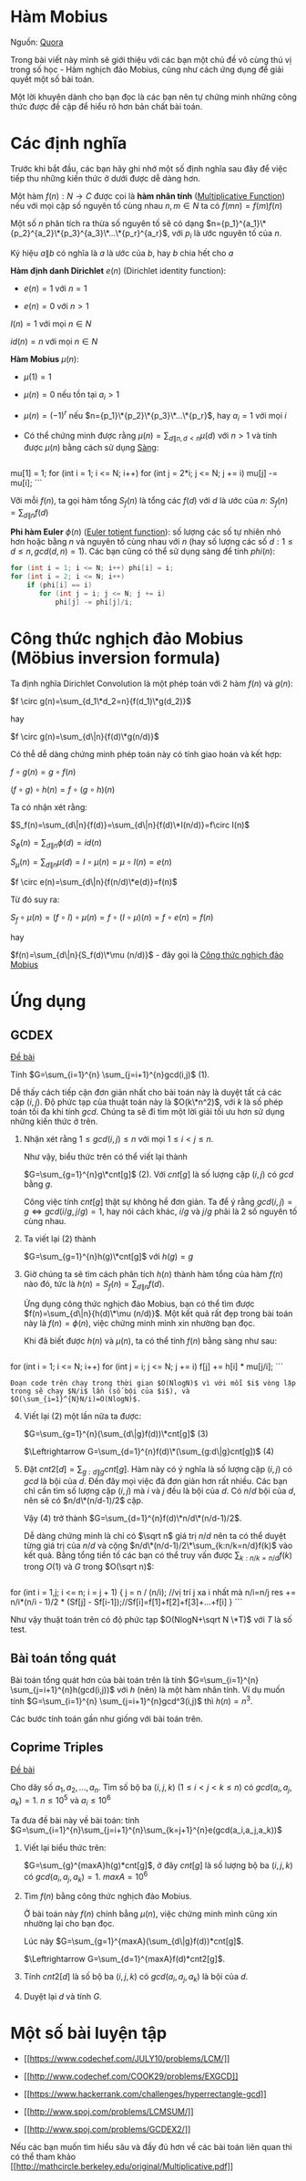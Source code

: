 # Hàm Mobius

Nguồn: [Quora](https://www.quora.com/profile/Surya-Kiran/Posts/A-Dance-with-Mobius-Function)

Trong bài viết này mình sẽ giới thiệu với các bạn một chủ đề vô cùng thú vị trong số học - Hàm nghịch đảo Mobius, cũng như cách ứng dụng để giải quyết một số bài toán.

Một lời khuyên dành cho bạn đọc là các bạn nên tự chứng minh những công thức được đề cập để hiểu rõ hơn bản chất bài toán.

# Các định nghĩa

Trước khi bắt đầu, các bạn hãy ghi nhớ một số định nghĩa sau đây để việc tiếp thu những kiến thức ở dưới được dễ dàng hơn.

Một hàm $f(n): N \rightarrow C$ được coi là **hàm nhân tính** ([Multiplicative Function](https://crypto.stanford.edu/pbc/notes/numbertheory/mult.html))  nếu với mọi cặp số nguyên tố cùng nhau $n, m \in N$ ta có $f(mn)=f(m)f(n)$

Một số $n$ phân tích ra thừa số nguyên tố sẽ có dạng $n={p_1}^{a_1}\*{p_2}^{a_2}\*{p_3}^{a_3}\*...\*{p_r}^{a_r}$, với $p_i$ là ước nguyên tố của $n$.

Ký hiệu $a\|b$ có nghĩa là $a$ là ước của $b$, hay $b$ chia hết cho $a$

**Hàm định danh Dirichlet** $e(n)$ (Dirichlet identity function):

- $e(n)=1$ với $n=1$

- $e(n)=0$ với $n > 1$

$I(n)=1$ với mọi $n \in N$

$id(n)=n$ với mọi $n \in N$

**Hàm Mobius** $\mu(n)$:

- $\mu(1)=1$

- $\mu(n)=0$ nếu tồn tại $a_i>1$

- $\mu(n)=(-1)^r$ nếu $n={p_1}\*{p_2}\*{p_3}\*...\*{p_r}$, hay $a_i = 1$ với mọi $i$

- Có thể chứng minh được rằng $\mu(n)=\sum_{d\|n,d < n}\mu(d)$ với $n>1$ và tính được $\mu(n)$ bằng cách sử dụng [Sàng](http://codeforces.com/blog/entry/8989):
	```cpp
mu[1] = 1;
for (int i = 1; i <= N; i++)
    for (int j = 2*i; j <= N; j += i)
        mu[j] -= mu[i];
	```

Vỡi mỗi $f(n)$, ta gọi hàm tổng $S_f(n)$ là tổng các $f(d)$ với $d$ là ước của $n$: $S_f(n)=\sum_{d\|n}{f(d)}$

**Phi hàm Euler** $\phi(n)$ ([Euler totient function](https://vi.wikipedia.org/wiki/Phi_h%C3%A0m_Euler)): số lượng các số tự nhiên nhỏ hơn hoặc bằng $n$ và nguyên tố cùng nhau với $n$ (hay số lượng các số $d: 1 \leq d \leq n,gcd(d,n)=1$). Các bạn cũng có thể sử dụng sàng để tính $phi(n)$:
```cpp
for (int i = 1; i <= N; i++) phi[i] = i;
for (int i = 2; i <= N; i++)
    if (phi[i] == i)
       for (int j = i; j <= N; j += i)
           phi[j] -= phi[j]/i;
```

# Công thức nghịch đảo Mobius (Möbius inversion formula)

Ta định nghĩa Dirichlet Convolution là một phép toán với 2 hàm $f(n)$ và $g(n)$:

$f \circ g(n)=\sum_{d_1\*d_2=n}{f(d_1)\*g(d_2)}$

hay

$f \circ g(n)=\sum_{d\|n}{f(d)\*g(n/d)}$

Có thễ dễ dàng chứng minh phép toán này có tính giao hoán và kết hợp:

$f\circ g(n)=g\circ f(n)$

$(f\circ g)\circ h(n)=f\circ(g\circ h)(n)$

Ta có nhận xét rằng:

$S_f(n)=\sum_{d\|n}{f(d)}=\sum_{d\|n}{f(d)\*I(n/d)}=f\circ I(n)$

$S_{\phi}(n)=\sum_{d\|n}{\phi(d)}=id(n)$

$S_{\mu}(n)=\sum_{d\|n}{\mu(d)}=I\circ \mu (n)=\mu \circ I(n)= e(n)$

$f \circ e(n)=\sum_{d\|n}{f(n/d)\*e(d)}=f(n)$

Từ đó suy ra:

$S_f \circ \mu(n)=(f \circ I)\circ \mu (n)=f\circ (I\circ\mu)(n)=f\circ e(n)=f(n)$

hay

$f(n)=\sum_{d\|n}{S_f(d)\*\mu (n/d)}$ - đây gọi là [Công thức nghịch đảo Mobius](https://en.wikipedia.org/wiki/M%C3%B6bius_inversion_formula)

# Ứng dụng

## GCDEX

[Đề bài](http://www.spoj.com/problems/GCDEX/)

Tính $G=\sum_{i=1}^{n} \sum_{j=i+1}^{n}gcd(i,j)$ (1).

Dễ thấy cách tiếp cận đơn giản nhất cho bài toán này là duyệt tất cả các cặp $(i,j)$. Độ phức tạp của thuật toán này là $O(k\*n^2)$, với $k$ là số phép toán tối đa khi tính $gcd$. Chúng ta sẽ đi tìm một lời giải tối ưu hơn sử dụng những kiến thức ở trên.

1. Nhận xét rằng $1 \leq gcd(i,j) \leq n$ với mọi $1 \leq i < j \leq n$.

	Như vậy, biểu thức trên có thể viết lại thành

	$G=\sum_{g=1}^{n}g\*cnt[g]$ (2). Với $cnt[g]$ là số lượng cặp $(i,j)$ có $gcd$ bằng $g$.

	Công việc tính $cnt[g]$ thật sự không hề đơn giản. Ta để ý rằng $gcd(i,j)=g \Leftrightarrow gcd(i/g,j/g)=1$, hay nói cách khác, $i/g$ và $j/g$ phải là 2 số nguyên tố cùng nhau.

2. Ta viết lại (2) thành

	$G=\sum_{g=1}^{n}h(g)\*cnt[g]$ với $h(g)=g$

3. Giờ chúng ta sẽ tìm cách phân tích $h(n)$ thành hàm tổng của hàm $f(n)$ nào đó, tức là $h(n)=S_f(n)=\sum_{d\|n}f(d)$.

	Ứng dụng công thức nghịch đảo Mobius, bạn có thể tìm được $f(n)=\sum_{d\|n}{h(d)\*\mu (n/d)}$. Một kết quả rất đẹp trong bài toán này là $f(n)=\phi(n)$, việc chứng minh mình xin nhường bạn đọc.

	Khi đã biết được $h(n)$ và $\mu(n)$, ta có thể tính $f(n)$ bằng sàng như sau:

	```cpp
for (int i = 1; i <= N; i++)
    for (int j = i; j <= N; j += i)
        f[j] += h[i] * mu[j/i];
	```

	Đoạn code trên chạy trong thời gian $O(NlogN)$ vì với mỗi $i$ vòng lặp trong sẽ chạy $N/i$ lần (số bội của $i$), và $O(\sum_{i=1}^{N}N/i)=O(NlogN)$.

4. Viết lại (2) một lần nữa ta được:

	$G=\sum_{g=1}^{n}(\sum_{d\|g}f(d))\*cnt[g]$ (3)

	$\Leftrightarrow G=\sum_{d=1}^{n}f(d)\*(\sum_{g:d\|g}cnt[g])$ (4)

5. Đặt $cnt2[d]=\sum_{g:d\|g}cnt[g]$. Hàm này có ý nghĩa là số lượng cặp $(i,j)$ có $gcd$ là bội của $d$. Đến đây mọi việc đã đơn giản hơn rất nhiều. Các bạn chỉ cần tìm số lượng cặp $(i,j)$ mà $i$ và $j$ đều là bội của $d$. Có $n/d$ bội của $d$, nên sẽ có $n/d\*(n/d-1)/2$ cặp.

	Vậy (4) trở thành $G=\sum_{d=1}^{n}f(d)\*n/d\*(n/d-1)/2$.

	Dễ dàng chứng minh là chỉ có $\sqrt n$ giá trị $n/d$ nên ta có thể duyệt từng giá trị của $n/d$ và cộng $n/d\*(n/d-1)/2\*\sum_{k:n/k=n/d}f(k)$ vào kết quả. Bằng tổng tiền tố các bạn có thể truy vấn được $\sum_{k:n/k=n/d}f(k)$ trong $O(1)$ và $G$ trong $O(\sqrt n)$:

	```cpp
for (int i = 1,j; i <= n; i = j + 1) {
    j = n / (n/i); //vị trí j xa i nhất mà n/i=n/j
    res += n/i*(n/i - 1)/2 * (Sf[j] - Sf[i-1]);//Sf[i]=f[1]+f[2]+f[3]+...+f[i]
}
	```

Như vậy thuật toán trên có độ phức tạp $O(NlogN+\sqrt N \*T)$ với $T$ là số test.

## Bài toán tổng quát

Bài toán tổng quát hơn của bài toán trên là tính $G=\sum_{i=1}^{n} \sum_{j=i+1}^{n}h(gcd(i,j))$ với $h$ (nên) là một hàm nhân tính. Ví dụ muốn tính $G=\sum_{i=1}^{n} \sum_{j=i+1}^{n}gcd^3(i,j)$ thì $h(n)=n^3$.

Các bước tính toán gần như giống với bài toán trên.

## Coprime Triples

[Đề bài](https://www.codechef.com/problems/COPRIME3)

Cho dãy số $a_1,a_2,...,a_n$. Tìm số bộ ba $(i,j,k)$ ($1 \leq i < j < k \leq n$) có $gcd(a_i,a_j,a_k)=1$. $n \leq 10^5$ và $a_i \leq 10^6$

Ta đưa đề bài này về bài toán: tính $G=\sum_{i=1}^{n}\sum_{j=i+1}^{n}\sum_{k=j+1}^{n}e(gcd(a_i,a_j,a_k))$

1. Viết lại biểu thức trên:

	$G=\sum_{g}^{maxA}h(g)*cnt[g]$, ở đây $cnt[g]$ là số lượng bộ ba $(i,j,k)$ có $gcd(a_i,a_j,a_k)=1$. $maxA=10^6$

2. Tìm $f(n)$ bằng công thức nghịch đảo Mobius.

	Ở bài toán này $f(n)$ chính bằng $\mu(n)$, việc chứng minh mình cũng xin nhường lại cho bạn đọc.

	Lúc này $G=\sum_{g=1}^{maxA}(\sum_{d\|g}f(d))*cnt[g]$.

	$\Leftrightarrow G=\sum_{d=1}^{maxA}f(d)*cnt2[g]$.

3. Tính $cnt2[d]$ là số bộ ba $(i,j,k)$ có $gcd(a_i,a_j,a_k)$ là bội của $d$.

4. Duyệt lại $d$ và tính $G$.

# Một số bài luyện tập

- [[https://www.codechef.com/JULY10/problems/LCM/]]

- [[http://www.codechef.com/COOK29/problems/EXGCD]]

- [[https://www.hackerrank.com/challenges/hyperrectangle-gcd]]

- [[http://www.spoj.com/problems/LCMSUM/]]

- [[http://www.spoj.com/problems/GCDEX2/]]

Nếu các bạn muốn tìm hiểu sâu và đầy đủ hơn về các bài toán liên quan thì có thể tham khảo [[http://mathcircle.berkeley.edu/original/Multiplicative.pdf]]
